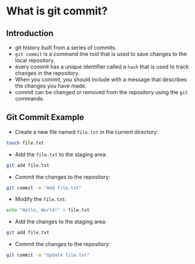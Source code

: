 # What is git commit?

## Introduction

- git history built from a series of commits.
- `git commit` is a command line tool that is used to save changes to the local repository.
- every commit has a unique identifier called a `hash` that is used to track changes in the repository.
- When you commit, you should include with a message that describes the changes you have made.
- commit can be changed or removed from the repository using the `git` commands.

## Git Commit Example

- Create a new file named `file.txt` in the current directory:

```bash
touch file.txt
```

- Add the `file.txt` to the staging area:

```bash
git add file.txt
```

- Commit the changes to the repository:

```bash
git commit -m "Add file.txt"
```

- Modify the `file.txt`:

```bash
echo "Hello, World!" > file.txt
```

- Add the changes to the staging area:

```bash
git add file.txt
```

- Commit the changes to the repository:

```bash
git commit -m "Update file.txt"
```
